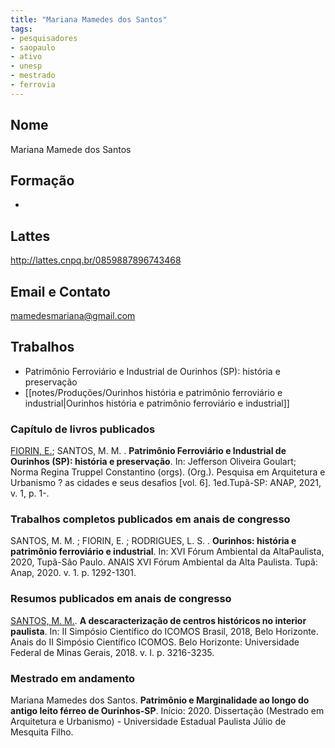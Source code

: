 ```yaml
---
title: "Mariana Mamedes dos Santos"
tags: 
- pesquisadores
- saopaulo
- ativo
- unesp
- mestrado
- ferrovia
---
```


## Nome
Mariana Mamede dos Santos

## Formação
-

## Lattes
http://lattes.cnpq.br/0859887896743468

## Email e Contato
mamedesmariana@gmail.com

## Trabalhos
- Patrimônio Ferroviário e Industrial de Ourinhos (SP): história e preservação
- [[notes/Produções/Ourinhos história e patrimônio ferroviário e industrial|Ourinhos história e patrimônio ferroviário e industrial]]

### Capítulo de livros publicados

[FIORIN, E.](http://lattes.cnpq.br/5599203800231511); SANTOS, M. M. . **Patrimônio Ferroviário e Industrial de Ourinhos (SP): história e preservação**. In: Jefferson Oliveira Goulart; Norma Regina Truppel Constantino (orgs). (Org.). Pesquisa em Arquitetura e Urbanismo ? as cidades e seus desafios [vol. 6]. 1ed.Tupã-SP: ANAP, 2021, v. 1, p. 1-.


### Trabalhos completos publicados em anais de congresso

SANTOS, M. M. ; FIORIN, E. ; RODRIGUES, L. S. . **Ourinhos: história e patrimônio ferroviário e industrial**. In: XVI Fórum Ambiental da AltaPaulista, 2020, Tupã-São Paulo. ANAIS XVI Fórum Ambiental da Alta Paulista. Tupã: Anap, 2020. v. 1. p. 1292-1301.

### Resumos publicados em anais de congresso 

[SANTOS, M. M.](http://lattes.cnpq.br/0859887896743468). **A descaracterização de centros históricos no interior paulista**. In: II Simpósio Científico do ICOMOS Brasil, 2018, Belo Horizonte. Anais do II Simpósio Científico ICOMOS. Belo Horizonte: Universidade Federal de Minas Gerais, 2018. v. I. p. 3216-3235.

### Mestrado em andamento

Mariana Mamedes dos Santos. **Patrimônio e Marginalidade ao longo do antigo leito férreo de Ourinhos-SP**. Início: 2020. Dissertação (Mestrado em Arquitetura e Urbanismo) - Universidade Estadual Paulista Júlio de Mesquita Filho.
